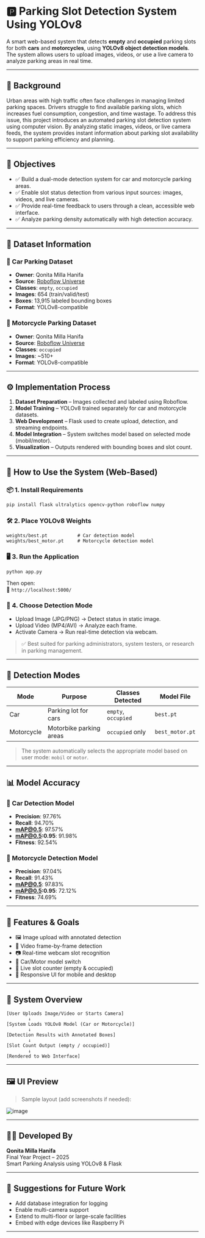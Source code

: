 # 🅿️ Parking Slot Detection System Using YOLOv8

A smart web-based system that detects **empty** and **occupied** parking slots for both **cars** and **motorcycles**, using **YOLOv8 object detection models**. The system allows users to upload images, videos, or use a live camera to analyze parking areas in real time.

---

## 🧱 Background

Urban areas with high traffic often face challenges in managing limited parking spaces. Drivers struggle to find available parking slots, which increases fuel consumption, congestion, and time wastage. To address this issue, this project introduces an automated parking slot detection system using computer vision. By analyzing static images, videos, or live camera feeds, the system provides instant information about parking slot availability to support parking efficiency and planning.

---

## 🎯 Objectives

- ✅ Build a dual-mode detection system for car and motorcycle parking areas.
- ✅ Enable slot status detection from various input sources: images, videos, and live cameras.
- ✅ Provide real-time feedback to users through a clean, accessible web interface.
- ✅ Analyze parking density automatically with high detection accuracy.

---

## 📂 Dataset Information

### 🚗 Car Parking Dataset
- **Owner**: Qonita Milla Hanifa  
- **Source**: [Roboflow Universe](https://universe.roboflow.com/deteksiparkir/parking-detection-39fgv/dataset/3)  
- **Classes**: `empty`, `occupied`  
- **Images**: 654 (train/valid/test)  
- **Boxes**: 13,915 labeled bounding boxes  
- **Format**: YOLOv8-compatible

### 🛵 Motorcycle Parking Dataset
- **Owner**: Qonita Milla Hanifa  
- **Source**: [Roboflow Universe](https://universe.roboflow.com/skripsi-lcybh/kepadatan-parkir-motor)  
- **Classes**: `occupied`  
- **Images**: ~510+  
- **Format**: YOLOv8-compatible

---

## ⚙️ Implementation Process

1. **Dataset Preparation** – Images collected and labeled using Roboflow.
2. **Model Training** – YOLOv8 trained separately for car and motorcycle datasets.
3. **Web Development** – Flask used to create upload, detection, and streaming endpoints.
4. **Model Integration** – System switches model based on selected mode (mobil/motor).
5. **Visualization** – Outputs rendered with bounding boxes and slot count.

---

## 🚀 How to Use the System (Web-Based)

### 📦 1. Install Requirements
```bash
pip install flask ultralytics opencv-python roboflow numpy
```

### 🛠️ 2. Place YOLOv8 Weights
```
weights/best.pt           # Car detection model
weights/best_motor.pt     # Motorcycle detection model
```

### 🖥️ 3. Run the Application
```bash
python app.py
```
Then open:  
🔗 `http://localhost:5000/`

### 🧪 4. Choose Detection Mode
- Upload Image (JPG/PNG) → Detect status in static image.
- Upload Video (MP4/AVI) → Analyze each frame.
- Activate Camera → Run real-time detection via webcam.

> ✅ Best suited for parking administrators, system testers, or research in parking management.

---

## 🧩 Detection Modes

| Mode        | Purpose                     | Classes Detected         | Model File           |
|-------------|------------------------------|---------------------------|----------------------|
| Car         | Parking lot for cars         | `empty`, `occupied`       | `best.pt`            |
| Motorcycle  | Motorbike parking areas      | `occupied` only           | `best_motor.pt`      |

> The system automatically selects the appropriate model based on user mode: `mobil` or `motor`.

---

## 📊 Model Accuracy

### 🚗 Car Detection Model
- **Precision**: 97.76%
- **Recall**: 94.70%
- **mAP@0.5**: 97.57%
- **mAP@0.5:0.95**: 91.98%
- **Fitness**: 92.54%

### 🛵 Motorcycle Detection Model
- **Precision**: 97.04%
- **Recall**: 91.43%
- **mAP@0.5**: 97.83%
- **mAP@0.5:0.95**: 72.12%
- **Fitness**: 74.69%

---

## 🌟 Features & Goals

- 🖼️ Image upload with annotated detection
- 🎥 Video frame-by-frame detection
- 📷 Real-time webcam slot recognition
- 🔁 Car/Motor model switch
- 🧮 Live slot counter (empty & occupied)
- 🧘 Responsive UI for mobile and desktop

---

## 🧠 System Overview

```plaintext
[User Uploads Image/Video or Starts Camera]
        ↓
[System Loads YOLOv8 Model (Car or Motorcycle)]
        ↓
[Detection Results with Annotated Boxes]
        ↓
[Slot Count Output (empty / occupied)]
        ↓
[Rendered to Web Interface]
```

---

## 🖼️ UI Preview

> Sample layout (add screenshots if needed):

![image](https://github.com/user-attachments/assets/643da7ce-9e2d-480a-b35e-bf3b9b94d2f2)


---

## 👩‍💻 Developed By

**Qonita Milla Hanifa**  
Final Year Project – 2025  
Smart Parking Analysis using YOLOv8 & Flask

---

## 📌 Suggestions for Future Work

- Add database integration for logging
- Enable multi-camera support
- Extend to multi-floor or large-scale facilities
- Embed with edge devices like Raspberry Pi

---
